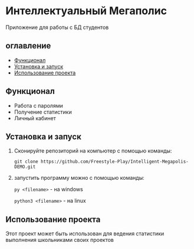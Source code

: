 # Интеллектуальный Мегаполис
Приложение для работы с БД студентов

## оглавление
- [Функционал](#Функционал)
- [Установка и запуск](#установка-и-запуск)
- [Использование проекта](#Использование-проекта)

## Функционал
- Работа с паролями
- Получение статистики
- Личный кабинет

## Установка и запуск
1. Сконируйте репозиторий на компьютер с помощью команды:

    `git clone https://github.com/Freestyle-Play/Intelligent-Megapolis-DEMO.git`

3. запустить программу можно с помощью команды:

    `py <filename>` - на windows

    `python3 <filename>` - на linux

## Использование проекта

Этот проект может быть использован для ведения статистики выполнения школьниками своих проектов
